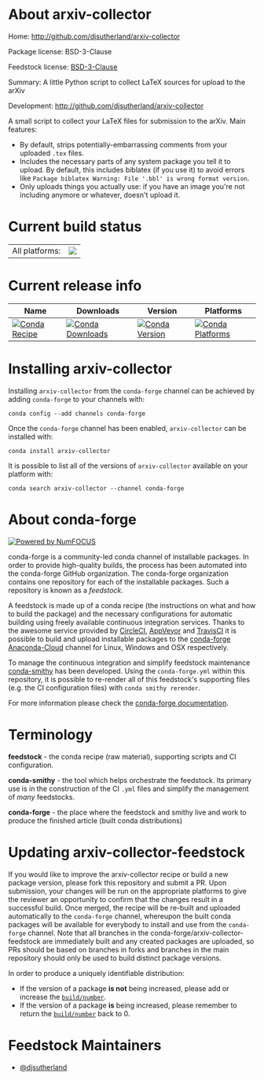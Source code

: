 About arxiv-collector
=====================

Home: http://github.com/djsutherland/arxiv-collector

Package license: BSD-3-Clause

Feedstock license: [BSD-3-Clause](https://github.com/conda-forge/arxiv-collector-feedstock/blob/master/LICENSE.txt)

Summary: A little Python script to collect LaTeX sources for upload to the arXiv

Development: http://github.com/djsutherland/arxiv-collector

A small script to collect your LaTeX files for submission to the arXiv. Main features:

- By default, strips potentially-embarrassing comments from your uploaded
  `.tex` files.
- Includes the necessary parts of any system package you tell it to upload.
  By default, this includes biblatex (if you use it) to avoid errors like
  `Package biblatex Warning: File '.bbl' is wrong format version`.
- Only uploads things you actually use: if you have an image you're not
  including anymore or whatever, doesn't upload it.


Current build status
====================


<table><tr><td>All platforms:</td>
    <td>
      <a href="https://dev.azure.com/conda-forge/feedstock-builds/_build/latest?definitionId=2710&branchName=master">
        <img src="https://dev.azure.com/conda-forge/feedstock-builds/_apis/build/status/arxiv-collector-feedstock?branchName=master">
      </a>
    </td>
  </tr>
</table>

Current release info
====================

| Name | Downloads | Version | Platforms |
| --- | --- | --- | --- |
| [![Conda Recipe](https://img.shields.io/badge/recipe-arxiv--collector-green.svg)](https://anaconda.org/conda-forge/arxiv-collector) | [![Conda Downloads](https://img.shields.io/conda/dn/conda-forge/arxiv-collector.svg)](https://anaconda.org/conda-forge/arxiv-collector) | [![Conda Version](https://img.shields.io/conda/vn/conda-forge/arxiv-collector.svg)](https://anaconda.org/conda-forge/arxiv-collector) | [![Conda Platforms](https://img.shields.io/conda/pn/conda-forge/arxiv-collector.svg)](https://anaconda.org/conda-forge/arxiv-collector) |

Installing arxiv-collector
==========================

Installing `arxiv-collector` from the `conda-forge` channel can be achieved by adding `conda-forge` to your channels with:

```
conda config --add channels conda-forge
```

Once the `conda-forge` channel has been enabled, `arxiv-collector` can be installed with:

```
conda install arxiv-collector
```

It is possible to list all of the versions of `arxiv-collector` available on your platform with:

```
conda search arxiv-collector --channel conda-forge
```


About conda-forge
=================

[![Powered by NumFOCUS](https://img.shields.io/badge/powered%20by-NumFOCUS-orange.svg?style=flat&colorA=E1523D&colorB=007D8A)](http://numfocus.org)

conda-forge is a community-led conda channel of installable packages.
In order to provide high-quality builds, the process has been automated into the
conda-forge GitHub organization. The conda-forge organization contains one repository
for each of the installable packages. Such a repository is known as a *feedstock*.

A feedstock is made up of a conda recipe (the instructions on what and how to build
the package) and the necessary configurations for automatic building using freely
available continuous integration services. Thanks to the awesome service provided by
[CircleCI](https://circleci.com/), [AppVeyor](https://www.appveyor.com/)
and [TravisCI](https://travis-ci.com/) it is possible to build and upload installable
packages to the [conda-forge](https://anaconda.org/conda-forge)
[Anaconda-Cloud](https://anaconda.org/) channel for Linux, Windows and OSX respectively.

To manage the continuous integration and simplify feedstock maintenance
[conda-smithy](https://github.com/conda-forge/conda-smithy) has been developed.
Using the ``conda-forge.yml`` within this repository, it is possible to re-render all of
this feedstock's supporting files (e.g. the CI configuration files) with ``conda smithy rerender``.

For more information please check the [conda-forge documentation](https://conda-forge.org/docs/).

Terminology
===========

**feedstock** - the conda recipe (raw material), supporting scripts and CI configuration.

**conda-smithy** - the tool which helps orchestrate the feedstock.
                   Its primary use is in the construction of the CI ``.yml`` files
                   and simplify the management of *many* feedstocks.

**conda-forge** - the place where the feedstock and smithy live and work to
                  produce the finished article (built conda distributions)


Updating arxiv-collector-feedstock
==================================

If you would like to improve the arxiv-collector recipe or build a new
package version, please fork this repository and submit a PR. Upon submission,
your changes will be run on the appropriate platforms to give the reviewer an
opportunity to confirm that the changes result in a successful build. Once
merged, the recipe will be re-built and uploaded automatically to the
`conda-forge` channel, whereupon the built conda packages will be available for
everybody to install and use from the `conda-forge` channel.
Note that all branches in the conda-forge/arxiv-collector-feedstock are
immediately built and any created packages are uploaded, so PRs should be based
on branches in forks and branches in the main repository should only be used to
build distinct package versions.

In order to produce a uniquely identifiable distribution:
 * If the version of a package **is not** being increased, please add or increase
   the [``build/number``](https://conda.io/docs/user-guide/tasks/build-packages/define-metadata.html#build-number-and-string).
 * If the version of a package **is** being increased, please remember to return
   the [``build/number``](https://conda.io/docs/user-guide/tasks/build-packages/define-metadata.html#build-number-and-string)
   back to 0.

Feedstock Maintainers
=====================

* [@djsutherland](https://github.com/djsutherland/)

